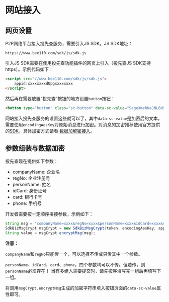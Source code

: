 # 网站接入

## 网页设置

P2P网络平台接入投先查服务，需要引入JS SDK。JS SDK地址：

```
https://www.bee110.com/sdk/js/sdk.js
```

引入JS SDK需要在使用投先查功能插件的网页上引入（投先查JS SDK支持https）。示例代码如下：

```html
<script src="//www.bee110.com/sdk/js/sdk.js">
    appid:xxxxxxxxdUpgxxxxxxxx
</script>
```

然后再在需要放置“投先查”按钮的地方设置`button`按钮：

```html
<button type="button" class="sc-button" data-sc-value="SageXmehKaJNL6N9ALcuVoMfMknJpfDvzWmaZp/4l/1GYRcup8YuiY57UU1lqsWr2IILN779HmjiClQdKxf5hJ9WR/CNl/qYsTEcph2Y4TTpj52oNEaEWf8R+bkKXyevE4dkL/WILoezLMF220IRMpZfDstBF+91jJmmQh63XoM=">投先查（重庆XXXXXX有限公司）</button>
```

网站接入投先查服务的设置这些就可以了，其中`data-sc-value`是加密后的文本，需要使用`encodingAesKey`对原始消息进行加密。对消息的加密推荐使用官方提供的[SDK](../dev/sdk.md)，具体加密方式请看 [数据加解密接入](../dev/encrypt.md)。

## 参数组装与数据加密

投先查现在提供如下参数：

- companyName: 企业名
- regNo: 企业注册号
- personName: 姓名
- idCard: 身份证号
- card: 银行卡号
- phone: 手机号

开发者需要按一定顺序拼接参数，示例如下：

```java
String msg = "companyName=xxxx&regNo=xxxx&personName=xxxx&idCard=xxxx&card=xxx&phone=xxxx&personName=xxxxx&phone=xxxx&card=xxxx";
SdkBizMsgCrypt msgCrypt = new SdkBizMsgCrypt(token, encodingAesKey, appid);
String value = msgCrypt.encryptMsg(msg);
```

**注意：**

`companyName`和`regNo`只能传一个，可以选择不传或只传其中一个参数。

`personName`、`idCard`、`card`、`phone`，四个参数均可以不传。但若传，则`personName`必须存在！
当有多组人需要提交时，请先按序填写完一组后再填写下一组。

将调用`msgCrypt.encryptMsg`生成的加密字符串填入按钮页面的`data-sc-value`属性即可。

